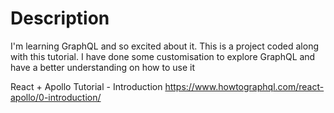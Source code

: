 # Description

I'm learning GraphQL and so excited about it. This is a project coded along with this tutorial. I have done some customisation to explore GraphQL and have a better understanding on how to use it

React + Apollo Tutorial - Introduction
https://www.howtographql.com/react-apollo/0-introduction/

